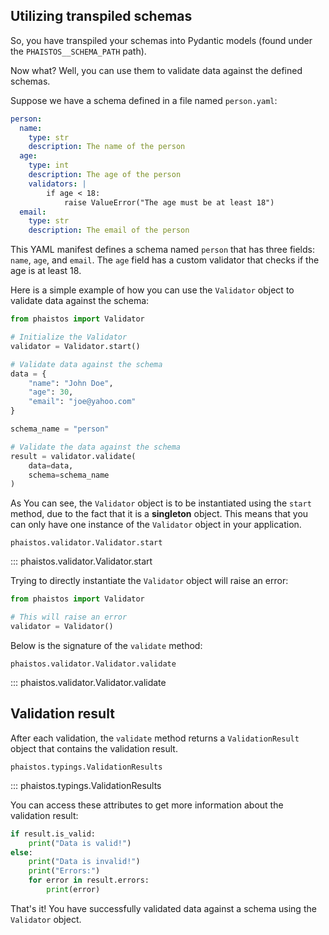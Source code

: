 ## Utilizing transpiled schemas

So, you have transpiled your schemas into Pydantic models (found under the `PHAISTOS__SCHEMA_PATH` path).

Now what? Well, you can use them to validate data against the defined schemas.

Suppose we have a schema defined in a file named `person.yaml`:

```yaml
person:
  name:
    type: str
    description: The name of the person
  age:
    type: int
    description: The age of the person
    validators: |
        if age < 18:
            raise ValueError("The age must be at least 18")
  email:
    type: str
    description: The email of the person
```

This YAML manifest defines a schema named `person` that has three fields: `name`, `age`, and `email`. The `age` field has a custom validator that checks if the age is at least 18.

Here is a simple example of how you can use the `Validator` object to validate data against the schema:

```python
from phaistos import Validator

# Initialize the Validator
validator = Validator.start()

# Validate data against the schema
data = {
    "name": "John Doe",
    "age": 30,
    "email": "joe@yahoo.com"
}

schema_name = "person"

# Validate the data against the schema
result = validator.validate(
    data=data,
    schema=schema_name
)
```

As You can see, the `Validator` object is to be instantiated using the `start` method, due to the fact that it is a **singleton** object. This means that you can only have one instance of the `Validator` object in your application.

`phaistos.validator.Validator.start`

::: phaistos.validator.Validator.start

Trying to directly instantiate the `Validator` object will raise an error:

```python
from phaistos import Validator

# This will raise an error
validator = Validator()
```

Below is the signature of the `validate` method:

`phaistos.validator.Validator.validate`

::: phaistos.validator.Validator.validate

## Validation result

After each validation, the `validate` method returns a `ValidationResult` object that contains the validation result.

`phaistos.typings.ValidationResults`

::: phaistos.typings.ValidationResults

You can access these attributes to get more information about the validation result:

```python
if result.is_valid:
    print("Data is valid!")
else:
    print("Data is invalid!")
    print("Errors:")
    for error in result.errors:
        print(error)
```

That's it! You have successfully validated data against a schema using the `Validator` object.
